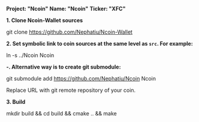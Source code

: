 **Project: "Ncoin"**
**Name: "Ncoin"**
**Ticker: "XFC"**

**1. Clone Ncoin-Wallet sources**

git clone https://github.com/Nephatiu/Ncoin-Wallet

**2. Set symbolic link to coin sources at the same level as `src`. For example:**

ln -s ../Ncoin Ncoin

**-. Alternative way is to create git submodule:**

git submodule add https://github.com/Nephatiu/Ncoin Ncoin

Replace URL with git remote repository of your coin.

**3. Build**

mkdir build && cd build && cmake .. && make
